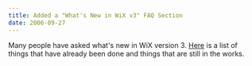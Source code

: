 ```yaml
---
title: Added a "What's New in WiX v3" FAQ Section
date: 2006-09-27
---
```

Many people have asked what's new in WiX version 3. <a href="/documentation/faq">Here</a> is a list of things that have already been done and things that are still in the works.
